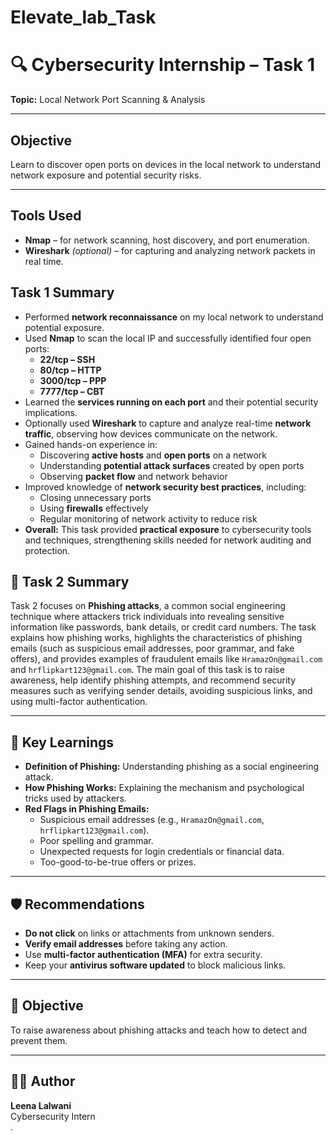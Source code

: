 # Elevate_lab_Task
# 🔍 Cybersecurity Internship – Task 1  
**Topic:** Local Network Port Scanning & Analysis  

---

##  Objective  
Learn to discover open ports on devices in the local network to understand network exposure and potential security risks.

---

## Tools Used  
- **Nmap** – for network scanning, host discovery, and port enumeration.  
- **Wireshark** *(optional)* – for capturing and analyzing network packets in real time.

## Task 1 Summary  

- Performed **network reconnaissance** on my local network to understand potential exposure.  
- Used **Nmap** to scan the local IP and successfully identified four open ports:  
  - **22/tcp – SSH**  
  - **80/tcp – HTTP**  
  - **3000/tcp – PPP**  
  - **7777/tcp – CBT**  
- Learned the **services running on each port** and their potential security implications.  
- Optionally used **Wireshark** to capture and analyze real-time **network traffic**, observing how devices communicate on the network.  
- Gained hands-on experience in:  
  - Discovering **active hosts** and **open ports** on a network  
  - Understanding **potential attack surfaces** created by open ports  
  - Observing **packet flow** and network behavior  
- Improved knowledge of **network security best practices**, including:  
  - Closing unnecessary ports  
  - Using **firewalls** effectively  
  - Regular monitoring of network activity to reduce risk  
- **Overall:** This task provided **practical exposure** to cybersecurity tools and techniques, strengthening skills needed for network auditing and protection.  
## 📝 Task 2 Summary  
Task 2 focuses on **Phishing attacks**, a common social engineering technique where attackers trick individuals into revealing sensitive information like passwords, bank details, or credit card numbers. The task explains how phishing works, highlights the characteristics of phishing emails (such as suspicious email addresses, poor grammar, and fake offers), and provides examples of fraudulent emails like `HramazOn@gmail.com` and `hrflipkart123@gmail.com`. The main goal of this task is to raise awareness, help identify phishing attempts, and recommend security measures such as verifying sender details, avoiding suspicious links, and using multi-factor authentication.  

---

## 🧠 Key Learnings  
- **Definition of Phishing:** Understanding phishing as a social engineering attack.  
- **How Phishing Works:** Explaining the mechanism and psychological tricks used by attackers.  
- **Red Flags in Phishing Emails:**  
  - Suspicious email addresses (e.g., `HramazOn@gmail.com`, `hrflipkart123@gmail.com`).  
  - Poor spelling and grammar.  
  - Unexpected requests for login credentials or financial data.  
  - Too-good-to-be-true offers or prizes.  

---

## 🛡️ Recommendations  
- **Do not click** on links or attachments from unknown senders.  
- **Verify email addresses** before taking any action.  
- Use **multi-factor authentication (MFA)** for extra security.  
- Keep your **antivirus software updated** to block malicious links.  

---

## 🎯 Objective  
To raise awareness about phishing attacks and teach how to detect and prevent them.  

---

## 👩‍💻 Author  
**Leena Lalwani**  
Cybersecurity Intern  
.
